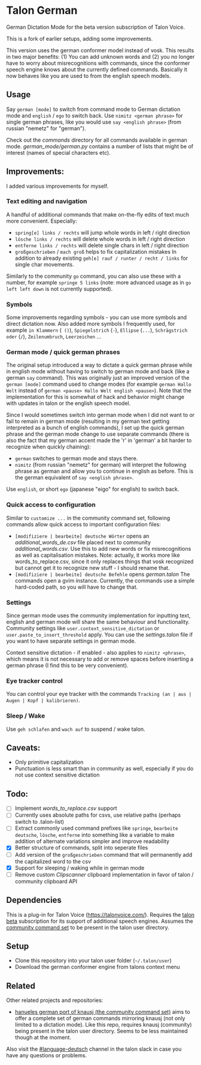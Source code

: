 # Talon German
German Dictation Mode for the beta version subscription of Talon Voice.

This is a fork of earlier setups, adding some improvements.

This version uses the german conformer model instead of vosk. This results in two major benefits: (1) You can add unknown words and (2) you no longer have to worry about misrecognitions with commands, since the conformer speech engine knows about the currently defined commands. Basically it now behaves like you are used to from the english speech models.

## Usage
Say `german [mode]` to switch from command mode to German dictation mode and `english` / `ego` to switch back.
Use `nimitz <german phrase>` for single german phrases, like you would use `say <english phrase>` (from russian "nemetz" for "german").

Check out the _commands_ directory for all commands available in german mode.
_german_mode/german.py_ contains a number of lists that might be of interest (names of special characters etc).

## Improvements:
I added various improvements for myself.

### Text editing and navigation
A handful of additional commands that make on-the-fly edits of text much more convenient.
Especially:
* `spring[e] links / rechts` will jump whole words in left / right direction
* `lösche links / rechts` will delete whole words in left / right direction
* `entferne links / rechts` will delete single chars in left / right direction
* `großgeschrieben` / `mach groß` helps to fix capitalization mistakes
In addition to already existing `geh[e] rauf / runter / recht / links` for single char movements.

Similarly to the community `go` command, you can also use these with a number, for example `springe 5 links` (note: more advanced usage as in `go left left down` is not currently supported).

### Symbols
Some improvements regarding symbols - you can use more symbols and direct dictation now.
Also added more symbols I frequently used, for example `in Klammern` (` ()`), `Spiegelstrich` (` - `), `Ellipse` (`...`), `Schrägstrich oder` (` / `), `Zeilenumbruch`, `Leerzeichen` ...

### German mode / quick german phrases
The original setup introduced a way to dictate a quick german phrase while in english mode without having to switch to german mode and back (like a german `say` command).
This was originally just an improved version of the `german [mode]` command used to change modes (for example `german Hallo Welt` instead of `german <pause> Hallo Welt english <pause>`).
Note that the implementation for this is somewhat of hack and behavior might change with updates in talon or the english speech model.

Since I would sometimes switch into german mode when I did not want to or fail to remain in german mode (resulting in my german text getting interpreted as a bunch of english commands), I set up the quick german phrase and the german mode change to use separate commands (there is also the fact that my german accent made the 'r' in 'german' a bit harder to recognize when quickly chaining):
* `german` switches to german mode and stays there.
* `nimitz` (from russian "nemetz" for german) will interpret the following phrase as german and allow you to continue in english as before. This is the german equivalent of `say <english phrase>`.

Use `english`, or short `ego` (japanese "eigo" for english) to switch back.

### Quick access to configuration
Similar to `customize ...` in the community command set, following commands allow quick access to important configuration files:
* `[modifiziere | bearbeite] deutsche Wörter` opens an *additional_words_de.csv* file placed next to community *additional_words.csv*. Use this to add new words or fix misrecognitions as well as capitalisation mistakes. Note: actually, it works more like words_to_replace.csv, since it only replaces things that vosk recognized but cannot get it to recognize new stuff - I should rename that.
* `[modifiziere | bearbeite] deutsche Befehle` opens *german.talon*
The commands open a gvim instance.
Currently, the commands use a simple hard-coded path, so you will have to change that.


### Settings
Since german mode uses the community implementation for inputting text, english and german mode will share the same behaviour and functionality.
Community settings like `user.context_sensitive_dictation` or `user.paste_to_insert_threshold` apply.
You can use the _settings.talon_ file if you want to have separate settings in german mode.

Context sensitive dictation - if enabled - also applies to `nimitz <phrase>`, which means it is not necessary to add or remove spaces before inserting a german phrase (I find this to be very convenient).

### Eye tracker control
You can control your eye tracker with the commands `Tracking (an | aus | Augen | Kopf | kalibrieren)`.

### Sleep / Wake
Use `geh schlafen` and `wach auf` to suspend / wake talon.

## Caveats:
* Only primitive capitalization
* Punctuation is less smart than in community as well, especially if you do not use context sensitive dictation

## Todo:
* [ ] Implement _words_to_replace.csv_ support
* [ ] Currently uses absolute paths for csvs, use relative paths (perhaps switch to .talon-list)
* [ ] Extract commonly used command prefixes like `springe`, `bearbeite deutsche`, `lösche`, `entferne` into something like a variable to make addition of alternate variations simpler and improve readability
* [x] Better structure of commands, split into seperate files
* [ ] Add version of the `großgeschrieben` command that will permanently add the capitalized word to the csv
* [x] Support for sleeping / waking while in german mode
* [ ] Remove custom *Clipscanner* clipboard implementation in favor of talon / community clipboard API

## Dependencies
This is a plug-in for Talon Voice (https://talonvoice.com/).
Requires the [talon beta](https://www.patreon.com/lunixbochs) subscription for its support of additional speech engines.
Assumes the [community command set](https://github.com/talonhub/community) to be present in the talon user directory.

## Setup
* Clone this repository into your talon user folder (`~/.talon/user`)
* Download the german conformer engine from talons context menu

## Related
Other related projects and repositories:
* [hanueles german port of knausj (the community command set)](https://github.com/hanuele/knausj_german) aims to offer a complete set of german commands mirroring knausj (not only limited to a dictation mode). Like this repo, requires knausj (community) being present in the talon user directory. Seems to be less maintained though at the moment.

Also visit the [#language-deutsch](https://talonvoice.slack.com/archives/CURG8FXAQ) channel in the talon slack in case you have any questions or problems.

